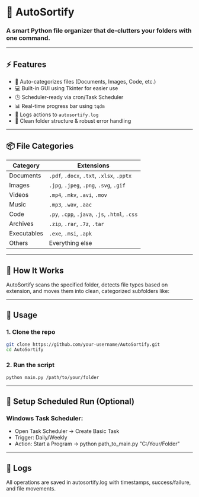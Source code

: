# 🚀 AutoSortify

### A smart Python file organizer that de-clutters your folders with one command.

---

## ⚡ Features

- 🧠 Auto-categorizes files (Documents, Images, Code, etc.)
- 💻 Built-in GUI using Tkinter for easier use
- 🕒 Scheduler-ready via cron/Task Scheduler
- 📊 Real-time progress bar using `tqdm`
- 📝 Logs actions to `autosortify.log`
- 🔧 Clean folder structure & robust error handling

---

## 📦 File Categories

| Category     | Extensions                                        |
|--------------|---------------------------------------------------|
| Documents    | `.pdf`, `.docx`, `.txt`, `.xlsx`, `.pptx`         |
| Images       | `.jpg`, `.jpeg`, `.png`, `.svg`, `.gif`           |
| Videos       | `.mp4`, `.mkv`, `.avi`, `.mov`                    |
| Music        | `.mp3`, `.wav`, `.aac`                            |
| Code         | `.py`, `.cpp`, `.java`, `.js`, `.html`, `.css`    |
| Archives     | `.zip`, `.rar`, `.7z`, `.tar`                     |
| Executables  | `.exe`, `.msi`, `.apk`                            |
| Others       | Everything else                                   |

---

## 🧠 How It Works

AutoSortify scans the specified folder, detects file types based on extension, and moves them into clean, categorized subfolders like:

---

## 📌 Usage

### 1. Clone the repo

```bash
git clone https://github.com/your-username/AutoSortify.git
cd AutoSortify
```
### 2. Run the script

```bash
python main.py /path/to/your/folder
```
---

## 📅 Setup Scheduled Run (Optional)
### Windows Task Scheduler:
- Open Task Scheduler → Create Basic Task
- Trigger: Daily/Weekly
- Action: Start a Program → python path_to_main.py "C:/Your/Folder"

---

## 📄 Logs
All operations are saved in autosortify.log with timestamps, success/failure, and file movements.






